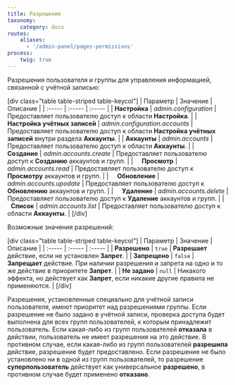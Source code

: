 ```yaml
---
title: Разрешения
taxonomy:
    category: docs
routes:
    aliases:
      - '/admin-panel/pages-permissions'
process:
    twig: true
---
```


Разрешения пользователя и группы для управления информацией, связанной с учётной записью:

[div class="table table-striped table-keycol"]
| Параметр                              | Значение                          | Описание                                                          |
| :-----                                | :-----                            | :-----                                                            |
| **Настройка**                     | *admin.configuration*             | Предоставляет пользователю доступ к области **Настройка**. |
| &nbsp; &nbsp; **Настройка учётных записей** | *admin.configuration.accounts*    | Предоставляет пользователю доступ к области **Настройка учётных записей** внутри раздела **Аккаунты**.  |
| **Аккаунты**                          | *admin.accounts*                  | Предоставляет пользователю доступ к области **Аккаунты**.    |
| &nbsp; &nbsp; **Создание**              | *admin.accounts.create*           | Предоставляет пользователю доступ к **Созданию** аккаунтов и групп.      |
| &nbsp; &nbsp; **Просмотр**                | *admin.accounts.read*             | Предоставляет пользователю доступ к **Просмотру** аккаунтов и групп.          |
| &nbsp; &nbsp; **Обновление**              | *admin.accounts.upodate*          | Предоставляет пользователю доступ к **Обновлению** аккаунтов и групп.        |
| &nbsp; &nbsp; **Удаление**              | *admin.accounts.delete*           | Предоставляет пользователю доступ к **Удаление** аккаунтов и групп.        |
| &nbsp; &nbsp; **Список**                | *admin.accounts.list*             | Предоставляет пользователю доступ к области **Аккаунты**.             |
[/div]

Возможные значения разрешений:

[div class="table table-striped table-keycol"]
| Параметр                              | Значение | Описание                                                                                                   |
| :-----                                | :-----   | :-----                                                                                                     |
| **Разрешено**                         | `true`   | **Разрешает** действие, если не установлен **Запрет**.                                                     |
| **Запрещено**                         | `false`  | **Запрещает** действие. При наличии разрешения и запрета на одно и то же действие в приоритете **Запрет**. |
| **Не задано**                         | `null`   | Никакого эффекта, но действует как **Запрет**, если никакие другие правила не применяются.                 |
[/div]

Разрешения, установленные специально для учётной записи пользователя, имеют приоритет над разрешениями группы. Если разрешение не было задано в учётной записи, проверка доступа будет выполнена для всех групп пользователей, к которым принадлежит пользователь. Если какая-либо из групп пользователей **отказала** в действии, пользователь не имеет разрешения на это действие. В противном случае, если какая-либо из групп пользователей **разрешила** действие, разрешение будет предоставлено. Если разрешение не было установлено ни в одной из групп пользователей, то разрешение **суперпользователь** действует как универсальное **разрешено**, в противном случае будет применено **отказано**.
